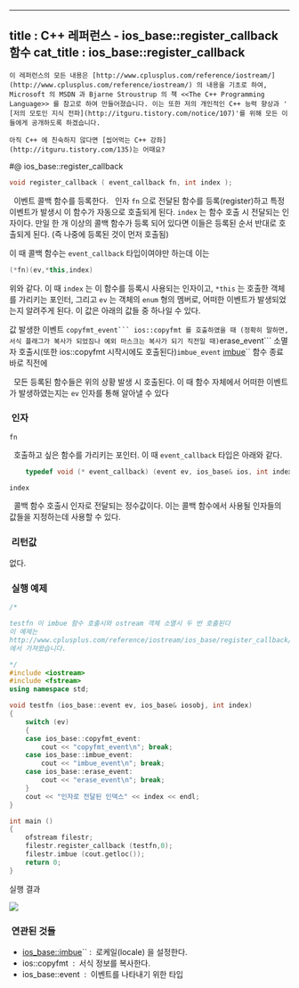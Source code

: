 ----------------
title : C++ 레퍼런스 - ios_base::register_callback 함수
cat_title :  ios_base::register_callback
--------------



```warning
이 레퍼런스의 모든 내용은 [http://www.cplusplus.com/reference/iostream/](http://www.cplusplus.com/reference/iostream/) 의 내용을 기초로 하여, Microsoft 의 MSDN 과 Bjarne Stroustrup 의 책 <<The C++ Programming Language>> 를 참고로 하여 만들어졌습니다. 이는 또한 저의 개인적인 C++ 능력 향상과 ' [저의 모토인 지식 전파](http://itguru.tistory.com/notice/107)'를 위해 모든 이들에게 공개하도록 하겠습니다.
```

```info
아직 C++ 에 친숙하지 않다면 [씹어먹는 C++ 강좌](http://itguru.tistory.com/135)는 어때요?
```

#@ ios_base::register_callback

```cpp
void register_callback ( event_callback fn, int index );
```


  이벤트 콜백 함수를 등록한다.
  인자 `fn` 으로 전달된 함수를 등록(register)하고 특정 이벤트가 발생시 이 함수가 자동으로 호출되게 된다. `index` 는 함수 호출 시 전달되는 인자이다. 만일 한 개 이상의 콜백 함수가 등록 되어 있다면 이들은 등록된 순서 반대로 호출되게 된다. (즉 나중에 등록된 것이 먼저 호출됨)

이 때 콜백 함수는 `event_callback` 타입이여야만 하는데 이는

```cpp
(*fn)(ev,*this,index)
```


위와 같다. 이 때 `index` 는 이 함수를 등록시 사용되는 인자이고, `*this` 는 호출한 객체를 가리키는 포인터, 그리고 `ev` 는 객체의 `enum` 형의 멤버로, 어떠한 이벤트가 발생되었는지 알려주게 된다. 이 값은 아래의 값들 중 하나일 수 있다.

값
발생한 이벤트
`copyfmt_event``` ios::copyfmt 를 호출하였을 때 (정확히 말하면, 서식 플래그가 복사가 되었짐나 예외 마스크는 복사가 되기 직전일 때)`erase_event``` 소멸자 호출시(또한 ios::copyfmt 시작시에도 호출된다)`imbue_event` [imbue](http://itguru.tistory.com/158)`` 함수 종료 바로 직전에

  모든 등록된 함수들은 위의 상황 발생 시 호출된다. 이 때 함수 자체에서 어떠한 이벤트가 발생하였는지는 `ev` 인자를 통해 알아낼 수 있다



###  인자




`fn`

  호출하고 싶은 함수를 가리키는 포인터. 이 때 `event_callback` 타입은 아래와 같다.

```cpp
    typedef void (* event_callback) (event ev, ios_base& ios, int index);
```


`index`

  콜백 함수 호출시 인자로 전달되는 정수값이다. 이는 콜백 함수에서 사용될 인자들의 값들을 지정하는데 사용할 수 있다.



###  리턴값




없다.



###  실행 예제




```cpp
/*

testfn 이 imbue 함수 호출시와 ostream 객체 소멸시 두 번 호출된다
이 예제는
http://www.cplusplus.com/reference/iostream/ios_base/register_callback/
에서 가져왔습니다.

*/
#include <iostream>
#include <fstream>
using namespace std;

void testfn (ios_base::event ev, ios_base& iosobj, int index)
{
    switch (ev)
    {
    case ios_base::copyfmt_event:
        cout << "copyfmt_event\n"; break;
    case ios_base::imbue_event:
        cout << "imbue_event\n"; break;
    case ios_base::erase_event:
        cout << "erase_event\n"; break;
    }
    cout << "인자로 전달된 인덱스" << index << endl;
}

int main ()
{
    ofstream filestr;
    filestr.register_callback (testfn,0);
    filestr.imbue (cout.getloc());
    return 0;
}
```


실행 결과


![](http://img1.daumcdn.net/thumb/R1920x0/?fname=http%3A%2F%2Fcfile23.uf.tistory.com%2Fimage%2F150F314E4E4E7FA61FBD71)





###  연관된 것들

*  [ios_base::imbue](http://itguru.tistory.com/158)`` :  로케일(locale) 을 설정한다.
* ios::copyfmt  :  서식 정보를 복사한다.
* ios_base::event  :  이벤트를 나타내기 위한 타입
